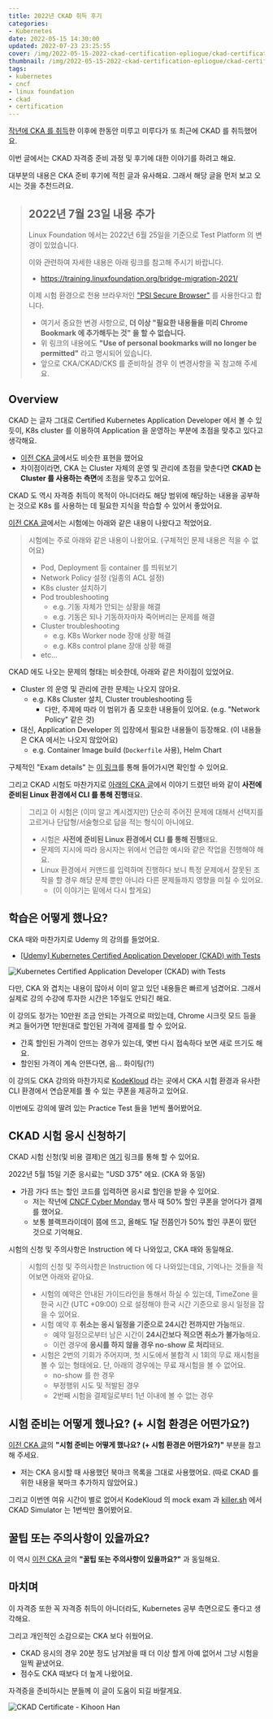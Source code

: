 ```yaml
---
title: 2022년 CKAD 취득 후기
categories:
- Kubernetes
date: 2022-05-15 14:30:00
updated: 2022-07-23 23:25:55
cover: /img/2022-05-15-2022-ckad-certification-epliogue/ckad-certificate-kihoon-han.jpg
thumbnail: /img/2022-05-15-2022-ckad-certification-epliogue/ckad-certificate-kihoon-han.jpg 
tags:
- kubernetes
- cncf
- linux foundation
- ckad
- certification
---
```


[작년에 CKA 를 취득](/2021/12/12/2021-cka-certification-epliogue/)한 이후에 한동안 미루고 미루다가 또 최근에 CKAD 를 취득했어요.

이번 글에서는 CKAD 자격증 준비 과정 및 후기에 대한 이야기를 하려고 해요.

대부분의 내용은 CKA 준비 후기에 적힌 글과 유사해요. 그래서 해당 글을 먼저 보고 오시는 것을 추천드려요.

<!-- more -->

> ## 2022년 7월 23일 내용 추가
> 
> Linux Foundation 에서는 2022년 6월 25일을 기준으로 Test Platform 의 변경이 있었습니다.
> 
> 이와 관련하여 자세한 내용은 아래 링크를 참고해 주시기 바랍니다.
> - https://training.linuxfoundation.org/bridge-migration-2021/
> 
> 이제 시험 환경으로 전용 브라우저인 ["PSI Secure Browser"](https://tca.psiexams.com/portal/testdelivery/sb_rpnow_download.jsp) 를 사용한다고 합니다.
> - 여기서 중요한 변경 사항으로, **더 이상 "필요한 내용들을 미리 Chrome Bookmark 에 추가해두는 것" 을 할 수 없습니다.**
> - 위 링크의 내용에도 **"Use of personal bookmarks will no longer be permitted"** 라고 명시되어 있습니다.
> - 앞으로 CKA/CKAD/CKS 를 준비하실 경우 이 변경사항을 꼭 참고해 주세요.

## Overview

CKAD 는 글자 그대로 Certified Kubernetes Application Developer 에서 볼 수 있듯이, K8s cluster 를 이용하여 Application 을 운영하는 부분에 초점을 맞추고 있다고 생각해요.
- [이전 CKA 글](/2021/12/12/2021-cka-certification-epliogue/)에서도 비슷한 표현을 했어요
- 차이점이라면, CKA 는 Cluster 자체의 운영 및 관리에 초점을 맞춘다면 **CKAD 는 Cluster 를 사용하는 측면**에 초점을 맞추고 있어요.

CKAD 도 역시 자격증 취득이 목적이 아니더라도 해당 범위에 해당하는 내용을 공부하는 것으로 K8s 를 사용하는 데 필요한 지식을 학습할 수 있어서 좋았어요.

[이전 CKA 글](/2021/12/12/2021-cka-certification-epliogue/)에서는 시험에는 아래와 같은 내용이 나왔다고 적었어요.

> 시험에는 주로 아래와 같은 내용이 나왔어요. (구체적인 문제 내용은 적을 수 없어요)
> - Pod, Deployment 등 container 를 띄워보기
> - Network Policy 설정 (일종의 ACL 설정)
> - K8s cluster 설치하기
> - Pod troubleshooting
>   - e.g. 기동 자체가 안되는 상황을 해결
>   - e.g. 기동은 되나 기동하자마자 죽어버리는 문제를 해결
> - Cluster troubleshooting
>   - e.g. K8s Worker node 장애 상황 해결
>   - e.g. K8s control plane 장애 상황 해결
> - etc...

CKAD 에도 나오는 문제의 형태는 비슷한데, 아래와 같은 차이점이 있었어요.
- Cluster 의 운영 및 관리에 관한 문제는 나오지 않아요.
  - e.g. K8s Cluster 설치, Cluster troubleshooting 등
    - 다만, 주제에 따라 이 범위가 좀 모호한 내용들이 있어요. (e.g. "Network Policy" 같은 것)
- 대신, Application Developer 의 입장에서 필요한 내용들이 등장해요. (이 내용들은 CKA 에서는 나오지 않았어요)
  - e.g. Container Image build (`Dockerfile` 사용), Helm Chart

구체적인 "Exam details" 는 [이 링크](https://www.cncf.io/certification/ckad/)를 통해 들어가시면 확인할 수 있어요.

그리고 CKAD 시험도 마찬가지로 [아래의 CKA 글](/2021/12/12/2021-cka-certification-epliogue/)에서 이야기 드렸던 바와 같이 **사전에 준비된 Linux 환경에서 CLI 를 통해 진행**돼요.

> 그리고 이 시험은 (이미 알고 계시겠지만) 단순히 주어진 문제에 대해서 선택지를 고르거나 단답형/서술형으로 답을 적는 형식이 아니에요.
> - 시험은 **사전에 준비된 Linux 환경에서 CLI 를 통해 진행**돼요.
> - 문제의 지시에 따라 응시자는 위에서 언급한 예시와 같은 작업을 진행해야 해요.
> - Linux 환경에서 커맨드를 입력하며 진행하다 보니 특정 문제에서 잘못된 조작을 할 경우 해당 문제 뿐만 아니라 다른 문제들까지 영향을 미칠 수 있어요.
>   - (이 이야기는 밑에서 다시 할게요)

## 학습은 어떻게 했나요?

CKA 때와 마찬가지로 Udemy 의 강의를 들었어요.
- [\[Udemy\] Kubernetes Certified Application Developer (CKAD) with Tests](https://www.udemy.com/course/certified-kubernetes-application-developer/)

![Kubernetes Certified Application Developer (CKAD) with Tests](/img/2022-05-15-2022-ckad-certification-epliogue/de372a7a-f240-4167-a397-9f7bab31a0bd.png)

다만, CKA 와 겹치는 내용이 많아서 이미 알고 있던 내용들은 빠르게 넘겼어요. 그래서 실제로 강의 수강에 투자한 시간은 1주일도 안되긴 해요.

이 강의도 정가는 10만원 조금 안되는 가격으로 떠있는데, Chrome 시크릿 모드 등을 켜고 들어가면 1만원대로 할인된 가격에 결제를 할 수 있어요.
- 간혹 할인된 가격이 안뜨는 경우가 있는데, 몇번 다시 접속하다 보면 새로 뜨기도 해요.
- 할인된 가격이 계속 안뜬다면, 음... 화이팅(?!)

이 강의도 CKA 강의와 마찬가지로 [KodeKloud](https://kodekloud.com/) 라는 곳에서 CKA 시험 환경과 유사한 CLI 환경에서 연습문제를 풀 수 있는 쿠폰을 제공하고 있어요.

이번에도 강의에 딸려 있는 Practice Test 들을 1번씩 풀어봤어요.

## CKAD 시험 응시 신청하기

CKAD 시험 신청(및 비용 결제)은 [여기](https://training.linuxfoundation.org/certification/certified-kubernetes-application-developer-ckad/) 링크를 통해 할 수 있어요.

2022년 5월 15일 기준 응시료는 "USD 375" 에요. (CKA 와 동일)
- 가끔 가다 뜨는 할인 코드를 입력하면 응시료 할인을 받을 수 있어요.
  - 저는 작년에 [CNCF Cyber Monday](https://www.google.com/search?q=cncf+cyber+monday&oq=cncf+cyber+monday&aqs=chrome..69i57j0i30l2.3993j0j1&sourceid=chrome&ie=UTF-8) 행사 때 50% 할인 쿠폰을 얻어다가 결제를 했어요.
  - 보통 블랙프라이데이 쯤에 뜨고, 올해도 1달 전쯤인가 50% 할인 쿠폰이 떴던 것으로 기억해요.

시험의 신청 및 주의사항은 Instruction 에 다 나와있고, CKA 때와 동일해요.

> 시험의 신청 및 주의사항은 Instruction 에 다 나와있는데요, 기억나는 것들을 적어보면 아래와 같아요.
> - 시험의 예약은 안내된 가이드라인을 통해서 하실 수 있는데, TimeZone 을 한국 시간 (UTC +09:00) 으로 설정해야 한국 시간 기준으로 응시 일정을 잡을 수 있어요.
> - 시험 예약 후 **취소는 응시 일정을 기준으로 24시간 전까지만 가능**해요.
>   - 예약 일정으로부터 남은 시간이 **24시간보다 적으면 취소가 불가능**해요.
>   - 이런 경우에 **응시를 하지 않을 경우 no-show 로 처리**돼요.
> - 시험은 2번의 기회가 주어지며, 첫 시도에서 불합격 시 1회의 무료 재시험을 볼 수 있는 형태에요. 단, 아래의 경우에는 무료 재시험을 볼 수 없어요.
>   - no-show 를 한 경우
>   - 부정행위 시도 및 적발된 경우
>   - 2번째 시험을 결제일로부터 1년 이내에 볼 수 없는 경우

## 시험 준비는 어떻게 했나요? (+ 시험 환경은 어떤가요?)

[이전 CKA 글](/2021/12/12/2021-cka-certification-epliogue/)의 **"시험 준비는 어떻게 했나요? (+ 시험 환경은 어떤가요?)"** 부분을 참고해 주세요.
- 저는 CKA 응시할 때 사용했던 북마크 목록을 그대로 사용했어요. (따로 CKAD 를 위한 내용을 북마크 추가하지 않았어요.)

그리고 이번엔 여유 시간이 별로 없어서 KodeKloud 의 mock exam 과 [killer.sh](https://killer.sh/) 에서 CKAD Simulator 는 1번씩만 풀어봤어요.

## 꿀팁 또는 주의사항이 있을까요?

이 역시 [이전 CKA 글](/2021/12/12/2021-cka-certification-epliogue/)의 **"꿀팁 또는 주의사항이 있을까요?"** 과 동일해요.

## 마치며

이 자격증 또한 꼭 자격증 취득이 아니더라도, Kubernetes 공부 측면으로도 좋다고 생각해요.

그리고 개인적인 소감으로는 CKA 보다 쉬웠어요.
- CKAD 응시의 경우 20분 정도 남겨놨을 때 더 이상 할게 아예 없어서 그냥 시험을 일찍 끝냈어요.
- 점수도 CKA 때보다 더 높게 나왔어요.

자격증을 준비하시는 분들께 이 글이 도움이 되길 바랄게요.

![CKAD Certificate - Kihoon Han](/img/2022-05-15-2022-ckad-certification-epliogue/ckad-certificate-kihoon-han.jpg)